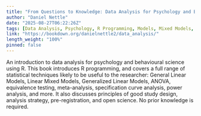 ```yaml
---
title: "From Questions to Knowledge: Data Analysis for Psychology and Behavioural Science using R"
author: "Daniel Nettle"
date: "2025-08-27T06:22:26Z"
tags: [Data Analysis, Psychology, R Programming, Models, Mixed Models, Meta-Analysis]
link: "https://bookdown.org/danielnettle2/data_analysis/"
length_weight: "100%"
pinned: false
---
```


An introduction to data analysis for psychology and behavioural science using R. This book introduces R programming, and covers a full range of statistical techniques likely to be useful to the researcher: General Linear Models, Linear Mixed Models, Generalized Linear Models, ANOVA, equivalence testing, meta-analysis, specification curve analysis, power analysis, and more. It also discusses principles of good study design, analysis strategy, pre-registration, and open science. No prior knowledge is required.

